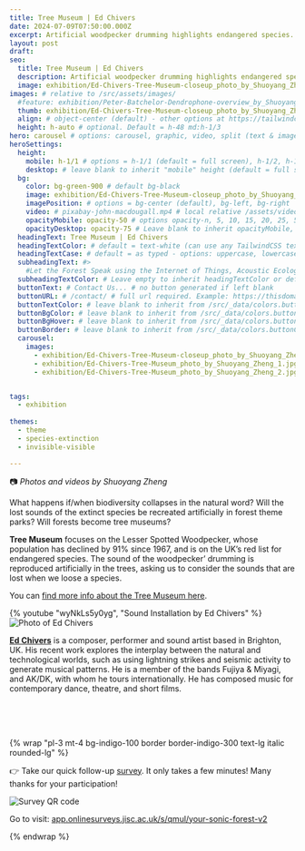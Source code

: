 ```yaml
---
title: Tree Museum | Ed Chivers
date: 2024-07-09T07:50:00.000Z
excerpt: Artificial woodpecker drumming highlights endangered species.
layout: post
draft:
seo:
  title: Tree Museum | Ed Chivers
  description: Artificial woodpecker drumming highlights endangered species.
  image: exhibition/Ed-Chivers-Tree-Museum-closeup_photo_by_Shuoyang_Zheng.jpg
images: # relative to /src/assets/images/
  #feature: exhibition/Peter-Batchelor-Dendrophone-overview_by_Shuoyang_Zheng.jpg
  thumb: exhibition/Ed-Chivers-Tree-Museum-closeup_photo_by_Shuoyang_Zheng.jpg
  align: # object-center (default) - other options at https://tailwindcss.com/docs/object-position
  height: h-auto # optional. Default = h-48 md:h-1/3
hero: carousel # options: carousel, graphic, video, split (text & image)
heroSettings:
  height:
    mobile: h-1/1 # options = h-1/1 (default = full screen), h-1/2, h-1/3, h-3/4, h-9/10, h-48 (12rem, 192px), h-56 (14rem, 224px), h-64 (16rem, 256px)
    desktop: # leave blank to inherit "mobile" height (default = full screen)
  bg:
    color: bg-green-900 # default bg-black
    image: exhibition/Ed-Chivers-Tree-Museum-closeup_photo_by_Shuoyang_Zheng.jpg # relative to /assets/images/
    imagePosition: # options = bg-center (default), bg-left, bg-right
    video: # pixabay-john-macdougall.mp4 # local relative /assets/video/, or full https://... if remote?
    opacityMobile: opacity-50 # options opacity-n, 5, 10, 15, 20, 25, 50, 75, 100 (default)
    opacityDesktop: opacity-75 # Leave blank to inherit opacityMobile, use same options as opacityMobile
  headingText: Tree Museum | Ed Chivers
  headingTextColor: # default = text-white (can use any TailwindCSS text-[color]-[xxx])
  headingTextCase: # default = as typed - options: uppercase, lowercase, capitalize
  subheadingText: #>
    #Let the Forest Speak using the Internet of Things, Acoustic Ecology and Creative AI<br /><span style="color:grey">AHRC-funded project (2023-25) : AH/X011585/1</span>
  subheadingTextColor: # Leave empty to inherit headingTextColor or default (text-white) or use any text-[color]-[xxx]
  buttonText: # Contact Us... # no button generated if left blank
  buttonURL: # /contact/ # full url required. Example: https://thisdomain.com/somepage/
  buttonTextColor: # leave blank to inherit from /src/_data/colors.buttonCustom or buttonDefault
  buttonBgColor: # leave blank to inherit from /src/_data/colors.buttonCustom.bg or buttonDefault.bg
  buttonBgHover: # leave blank to inherit from /src/_data/colors.buttonCustom.bgHover or buttonDefault.bgHover
  buttonBorder: # leave blank to inherit from /src/_data/colors.buttonCustom.border or buttonDefault.border
  carousel:
    images:
      - exhibition/Ed-Chivers-Tree-Museum-closeup_photo_by_Shuoyang_Zheng.jpg
      - exhibition/Ed-Chivers-Tree-Museum_photo_by_Shuoyang_Zheng_1.jpg 
      - exhibition/Ed-Chivers-Tree-Museum_photo_by_Shuoyang_Zheng_2.jpg      


tags:
  - exhibition 
  
themes:
  - theme
  - species-extinction
  - invisible-visible

---
```


:camera: *Photos and videos by Shuoyang Zheng*


What happens if/when biodiversity collapses in the natural word? Will the lost sounds of the extinct species be recreated artificially in forest theme parks? Will forests become tree museums? 

**Tree Museum** focuses on the Lesser Spotted Woodpecker, whose population has declined by 91% since 1967, and is on the UK’s red list for endangered species. The sound of the woodpecker’ drumming is reproduced artificially in the trees, asking us to consider the sounds that are lost when we loose a species. 

You can [find more info about the Tree Museum here](http://edchivers.co.uk/tree-museum).

<div class="mt-4 mb-4">
{% youtube "wyNkLs5y0yg", "Sound Installation by Ed Chivers" %}
</div>

<div class="bg-gray-200 p-4 mt-4">

<img class="h-48 rounded-full mt-2 mr-2 float-left " src="/assets/images/authors/ed-chivers.jpg" alt="Photo of Ed Chivers">

<br />

[**Ed Chivers**](/2024/05/08/meet-the-artists-ed-chivers/) is a composer, performer and sound artist based in Brighton, UK. His recent work explores the interplay between the natural and technological worlds, such as using lightning strikes and seismic activity to generate musical patterns. He is a member of the bands Fujiya & Miyagi, and AK/DK, with whom he tours internationally. He has composed music for contemporary dance, theatre, and short films.

<br />
<br />
<br />


</div>


{% wrap "pl-3 mt-4 bg-indigo-100 border border-indigo-300 text-lg italic rounded-lg" %}

👉 Take our quick follow-up [survey](https://app.onlinesurveys.jisc.ac.uk/s/qmul/your-sonic-forest-v2). It only takes a few minutes! Many thanks for your participation!

<img class="h-48 rounded-lg mt-2 mr-2 mb-4" src="/assets/images/2025/06/survey-v2-qr-code.png" alt="Survey QR code">

Go to visit: 
[app.onlinesurveys.jisc.ac.uk/s/qmul/your-sonic-forest-v2](https://app.onlinesurveys.jisc.ac.uk/s/qmul/your-sonic-forest-v2) 

{% endwrap %}





